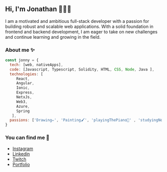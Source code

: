 ## Hi, I'm Jonathan 👋🧑‍💻

 I am a motivated and ambitious full-stack developer with a passion for building robust and scalable web applications. With a solid foundation in frontend and backend development, I am eager to take on new challenges and continue learning and growing in the field.

 
 ### About me ✨
 
```js
const jonny = {
  tech: [web, nativeApps],
  code: [Javascript, Typescript, Solidity, HTML, CSS, Node, Java ],
  technologies: [
     React,
     Angular,
     Ionic,
     Express,
     NetxJs,
     Web3,
     Azure,
     Spring
   ],
  passions: ['Drawing✏️', 'Painting🖌️', 'playingThePiano🎹' , 'studyingNewTechnologies📈' , 'studyingAboutSpace🔭']
}
```
### You can find me 🤖
 
 - [Instagram](https://www.instagram.com/jonhy_vr/)
 - [Linkedin](https://www.linkedin.com/in/jonhyvr/)
 - [Twitch](https://www.twitch.tv/jonhy_vr)
 - [Portfolio](https://jonathan-portfolio-blond.vercel.app/)


